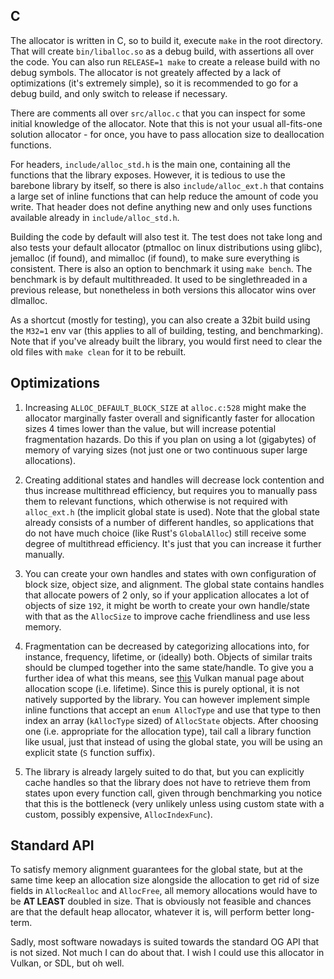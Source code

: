## C

The allocator is written in C, so to build it, execute `make` in the root directory. That will create `bin/liballoc.so` as a debug build, with assertions all over the code. You can also run `RELEASE=1 make` to create a release build with no debug symbols. The allocator is not greately affected by a lack of optimizations (it's extremely simple), so it is recommended to go for a debug build, and only switch to release if necessary.

There are comments all over `src/alloc.c` that you can inspect for some initial knowledge of the allocator. Note that this is not your usual all-fits-one solution allocator - for once, you have to pass allocation size to deallocation functions.

For headers, `include/alloc_std.h` is the main one, containing all the functions that the library exposes. However, it is tedious to use the barebone library by itself, so there is also `include/alloc_ext.h` that contains a large set of inline functions that can help reduce the amount of code you write. That header does not define anything new and only uses functions available already in `include/alloc_std.h`.

Building the code by default will also test it. The test does not take long and also tests your default allocator (ptmalloc on linux distributions using glibc), jemalloc (if found), and mimalloc (if found), to make sure everything is consistent. There is also an option to benchmark it using `make bench`. The benchmark is by default multithreaded. It used to be singlethreaded in a previous release, but nonetheless in both versions this allocator wins over dlmalloc.

As a shortcut (mostly for testing), you can also create a 32bit build using the `M32=1` env var (this applies to all of building, testing, and benchmarking). Note that if you've already built the library, you would first need to clear the old files with `make clean` for it to be rebuilt.

## Optimizations

1. Increasing `ALLOC_DEFAULT_BLOCK_SIZE` at `alloc.c:528` might make the allocator marginally faster overall and significantly faster for allocation sizes 4 times lower than the value, but will increase potential fragmentation hazards. Do this if you plan on using a lot (gigabytes) of memory of varying sizes (not just one or two continuous super large allocations).

2. Creating additional states and handles will decrease lock contention and thus increase multithread efficiency, but requires you to manually pass them to relevant functions, which otherwise is not required with `alloc_ext.h` (the implicit global state is used). Note that the global state already consists of a number of different handles, so applications that do not have much choice (like Rust's `GlobalAlloc`) still receive some degree of multithread efficiency. It's just that you can increase it further manually.

3. You can create your own handles and states with own configuration of block size, object size, and alignment. The global state contains handles that allocate powers of 2 only, so if your application allocates a lot of objects of size `192`, it might be worth to create your own handle/state with that as the `AllocSize` to improve cache friendliness and use less memory.

4. Fragmentation can be decreased by categorizing allocations into, for instance, frequency, lifetime, or (ideally) both. Objects of similar traits should be clumped together into the same state/handle. To give you a further idea of what this means, see [this](https://registry.khronos.org/vulkan/specs/1.3-extensions/man/html/VkSystemAllocationScope.html) Vulkan manual page about allocation scope (i.e. lifetime). Since this is purely optional, it is not natively supported by the library. You can however implement simple inline functions that accept an `enum AllocType` and use that type to then index an array (`kAllocType` sized) of `AllocState` objects. After choosing one (i.e. appropriate for the allocation type), tail call a library function like usual, just that instead of using the global state, you will be using an explicit state (`S` function suffix).

5. The library is already largely suited to do that, but you can explicitly cache handles so that the library does not have to retrieve them from states upon every function call, given through benchmarking you notice that this is the bottleneck (very unlikely unless using custom state with a custom, possibly expensive, `AllocIndexFunc`).

## Standard API

To satisfy memory alignment guarantees for the global state, but at the same time keep an allocation size alongside the allocation to get rid of size fields in `AllocRealloc` and `AllocFree`, all memory allocations would have to be **AT LEAST** doubled in size. That is obviously not feasible and chances are that the default heap allocator, whatever it is, will perform better long-term.

Sadly, most software nowadays is suited towards the standard OG API that is not sized. Not much I can do about that. I wish I could use this allocator in Vulkan, or SDL, but oh well.
